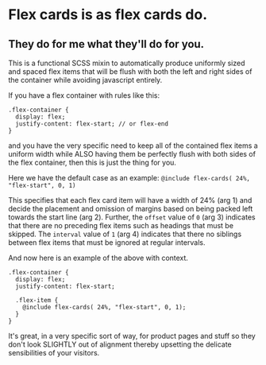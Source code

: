 # Flex cards is as flex cards do.
## They do for me what they'll do for you.

This is a functional SCSS mixin to automatically produce uniformly sized and spaced flex items that will be flush with both the left and right sides of the container while avoiding javascript entirely.

If you have a flex container with rules like this:
```
.flex-container {
  display: flex;
  justify-content: flex-start; // or flex-end
}
```
and you have the very specific need to keep all of the contained flex items a uniform width while ALSO having them be perfectly flush with both sides of the flex container, then this is just the thing for you.

Here we have the default case as an example:
`@include flex-cards( 24%, "flex-start", 0, 1)`

This specifies that each flex card item will have a width of 24% (arg 1) and decide the placement and omission of margins based on being packed left towards the start line (arg 2). Further, the  `offset` value of `0` (arg 3) indicates that there are no preceding flex items such as headings that must be skipped. The `interval` value of `1` (arg 4) indicates that there no siblings between flex items that must be ignored at regular intervals.

And now here is an example of the above with context.
```
.flex-container {
  display: flex;
  justify-content: flex-start;
  
  .flex-item {
    @include flex-cards( 24%, "flex-start", 0, 1);
  }
}
```

It's great, in a very specific sort of way, for product pages and stuff so they don't look SLIGHTLY out of alignment thereby upsetting the delicate sensibilities of your visitors.
